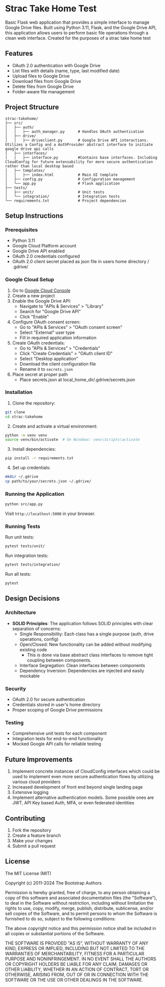 # Strac Take Home Test

Basic Flask web application that provides a simple interface to manage Google Drive files. Built using Python 3.11, Flask, and the Google Drive API, this application allows users to perform basic file operations through a clean web interface. Created for the purposes of a strac take home test

## Features
- OAuth 2.0 authentication with Google Drive
- List files with details (name, type, last modified date)
- Upload files to Google Drive
- Download files from Google Drive
- Delete files from Google Drive
- Folder-aware file management

## Project Structure
```
strac-takehome/
├── src/
│   ├── auth/
│   │   ├── auth_manager.py      # Handles OAuth authentication
│   ├── drive/
│   │   ├── driveclient.py       # Google Drive API interactions. Utilizes a Config and a AuthProvider abstract interface to initiate google drive api calls
|   ├── interfaces/
|   |   ├── interface.py         #Contains base interfaces. Including CloudConfig for future extensability for more secure authentication rather than local desktop based
│   ├── templates/
│   │   ├── index.html           # Main UI template
│   ├── config.py                # Configuration management
│   └── app.py                   # Flask application
├── tests/
│   ├── unit/                    # Unit tests
│   └── integration/             # Integration tests
└── requirements.txt             # Project dependencies
```

## Setup Instructions

### Prerequisites
- Python 3.11
- Google Cloud Platform account
- Google Drive API enabled
- OAuth 2.0 credentials configured
- OAuth 2.0 client secret placed as json file in users home directory / .gdrive/

### Google Cloud Setup
1. Go to [Google Cloud Console](https://console.cloud.google.com)
2. Create a new project
3. Enable the Google Drive API:
   - Navigate to "APIs & Services" > "Library"
   - Search for "Google Drive API"
   - Click "Enable"
4. Configure OAuth consent screen:
   - Go to "APIs & Services" > "OAuth consent screen"
   - Select "External" user type
   - Fill in required application information
5. Create OAuth credentials:
   - Go to "APIs & Services" > "Credentials"
   - Click "Create Credentials" > "OAuth client ID"
   - Select "Desktop application"
   - Download the client configuration file
   - Rename it to `secrets.json`
6. Place secret at proper path
   - Place secrets.json at local_home_dir/.gdrive/secrets.json

### Installation
1. Clone the repository:
```bash
git clone 
cd strac-takehome
```

2. Create and activate a virtual environment:
```bash
python -m venv venv
source venv/bin/activate  # On Windows: venv\Scripts\activate
```

3. Install dependencies:
```bash
pip install -r requirements.txt
```

4. Set up credentials:
```bash
mkdir ~/.gdrive
cp path/to/your/secrets.json ~/.gdrive/
```

### Running the Application
```bash
python src/app.py
```
Visit `http://localhost:5000` in your browser.

### Running Tests
Run unit tests:
```bash
pytest tests/unit/
```

Run integration tests:
```bash
pytest tests/integration/
```

Run all tests:
```bash
pytest
```

## Design Decisions

### Architecture
- **SOLID Principles**: The application follows SOLID principles with clear separation of concerns:
  - Single Responsibility: Each class has a single purpose (auth, drive operations, config)
  - Open/Closed: New functionality can be added without modifying existing code
     - This is done via base abstract class interfaces to remove tight coupling between components. 
  - Interface Segregation: Clean interfaces between components
  - Dependency Inversion: Dependencies are injected and easily mockable

### Security
- OAuth 2.0 for secure authentication
- Credentials stored in user's home directory
- Proper scoping of Google Drive permissions

### Testing
- Comprehensive unit tests for each component
- Integration tests for end-to-end functionality
- Mocked Google API calls for reliable testing

## Future Improvements
1. Implement concrete instances of CloudConfig interfaces which could be used to implement even more secure authentication flows by utilizing various cloud providers
2. Increased development of front end beyond single landing page
3. Extensive logging
4. Implement alternative authentication models. Some possible ones are JWT, API Key based Auth, MFA, or even federated identities

## Contributing
1. Fork the repository
2. Create a feature branch
3. Make your changes
4. Submit a pull request

## License
The MIT License (MIT)

Copyright (c) 2011-2024 The Bootstrap Authors

Permission is hereby granted, free of charge, to any person obtaining a copy
of this software and associated documentation files (the "Software"), to deal
in the Software without restriction, including without limitation the rights
to use, copy, modify, merge, publish, distribute, sublicense, and/or sell
copies of the Software, and to permit persons to whom the Software is
furnished to do so, subject to the following conditions:

The above copyright notice and this permission notice shall be included in
all copies or substantial portions of the Software.

THE SOFTWARE IS PROVIDED "AS IS", WITHOUT WARRANTY OF ANY KIND, EXPRESS OR
IMPLIED, INCLUDING BUT NOT LIMITED TO THE WARRANTIES OF MERCHANTABILITY,
FITNESS FOR A PARTICULAR PURPOSE AND NONINFRINGEMENT. IN NO EVENT SHALL THE
AUTHORS OR COPYRIGHT HOLDERS BE LIABLE FOR ANY CLAIM, DAMAGES OR OTHER
LIABILITY, WHETHER IN AN ACTION OF CONTRACT, TORT OR OTHERWISE, ARISING FROM,
OUT OF OR IN CONNECTION WITH THE SOFTWARE OR THE USE OR OTHER DEALINGS IN
THE SOFTWARE.